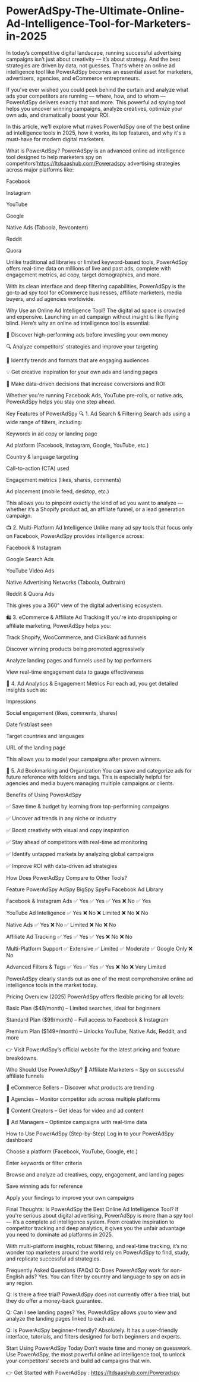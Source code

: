 # PowerAdSpy-The-Ultimate-Online-Ad-Intelligence-Tool-for-Marketers-in-2025


In today’s competitive digital landscape, running successful advertising campaigns isn’t just about creativity — it’s about strategy. And the best strategies are driven by data, not guesses. That’s where an online ad intelligence tool like PowerAdSpy becomes an essential asset for marketers, advertisers, agencies, and eCommerce entrepreneurs.

If you’ve ever wished you could peek behind the curtain and analyze what ads your competitors are running — where, how, and to whom — PowerAdSpy delivers exactly that and more. This powerful ad spying tool helps you uncover winning campaigns, analyze creatives, optimize your own ads, and dramatically boost your ROI.

In this article, we’ll explore what makes PowerAdSpy one of the best online ad intelligence tools in 2025, how it works, its top features, and why it's a must-have for modern digital marketers.

What is PowerAdSpy?
PowerAdSpy is an advanced online ad intelligence tool designed to help marketers spy on competitors'https://ltdsaashub.com/Poweradspy advertising strategies across major platforms like:

Facebook

Instagram

YouTube

Google

Native Ads (Taboola, Revcontent)

Reddit

Quora

Unlike traditional ad libraries or limited keyword-based tools, PowerAdSpy offers real-time data on millions of live and past ads, complete with engagement metrics, ad copy, target demographics, and more.

With its clean interface and deep filtering capabilities, PowerAdSpy is the go-to ad spy tool for eCommerce businesses, affiliate marketers, media buyers, and ad agencies worldwide.

Why Use an Online Ad Intelligence Tool?
The digital ad space is crowded and expensive. Launching an ad campaign without insight is like flying blind. Here’s why an online ad intelligence tool is essential:

🚀 Discover high-performing ads before investing your own money

🔍 Analyze competitors' strategies and improve your targeting

🎯 Identify trends and formats that are engaging audiences

💡 Get creative inspiration for your own ads and landing pages

🧠 Make data-driven decisions that increase conversions and ROI

Whether you're running Facebook Ads, YouTube pre-rolls, or native ads, PowerAdSpy helps you stay one step ahead.

Key Features of PowerAdSpy
🔍 1. Ad Search & Filtering
Search ads using a wide range of filters, including:

Keywords in ad copy or landing page

Ad platform (Facebook, Instagram, Google, YouTube, etc.)

Country & language targeting

Call-to-action (CTA) used

Engagement metrics (likes, shares, comments)

Ad placement (mobile feed, desktop, etc.)

This allows you to pinpoint exactly the kind of ad you want to analyze — whether it’s a Shopify product ad, an affiliate funnel, or a lead generation campaign.

📺 2. Multi-Platform Ad Intelligence
Unlike many ad spy tools that focus only on Facebook, PowerAdSpy provides intelligence across:

Facebook & Instagram

Google Search Ads

YouTube Video Ads

Native Advertising Networks (Taboola, Outbrain)

Reddit & Quora Ads

This gives you a 360° view of the digital advertising ecosystem.

🛍️ 3. eCommerce & Affiliate Ad Tracking
If you're into dropshipping or affiliate marketing, PowerAdSpy helps you:

Track Shopify, WooCommerce, and ClickBank ad funnels

Discover winning products being promoted aggressively

Analyze landing pages and funnels used by top performers

View real-time engagement data to gauge effectiveness

🧠 4. Ad Analytics & Engagement Metrics
For each ad, you get detailed insights such as:

Impressions

Social engagement (likes, comments, shares)

Date first/last seen

Target countries and languages

URL of the landing page

This allows you to model your campaigns after proven winners.

📁 5. Ad Bookmarking and Organization
You can save and categorize ads for future reference with folders and tags. This is especially helpful for agencies and media buyers managing multiple campaigns or clients.

Benefits of Using PowerAdSpy

✅ Save time & budget by learning from top-performing campaigns

✅ Uncover ad trends in any niche or industry

✅ Boost creativity with visual and copy inspiration

✅ Stay ahead of competitors with real-time ad monitoring

✅ Identify untapped markets by analyzing global campaigns

✅ Improve ROI with data-driven ad strategies

How Does PowerAdSpy Compare to Other Tools?

Feature	PowerAdSpy	AdSpy	BigSpy	SpyFu	Facebook Ad Library

Facebook & Instagram Ads	✅ Yes	✅ Yes	✅ Yes	❌ No	✅ Yes

YouTube Ad Intelligence	✅ Yes	❌ No	❌ Limited	❌ No	❌ No

Native Ads	✅ Yes	❌ No	✅ Limited	❌ No	❌ No

Affiliate Ad Tracking	✅ Yes	✅ Yes	✅ Yes	❌ No	❌ No

Multi-Platform Support	✅ Extensive	✅ Limited	✅ Moderate	✅ Google Only	❌ No

Advanced Filters & Tags	✅ Yes	✅ Yes	✅ Yes	❌ No	❌ Very Limited

PowerAdSpy clearly stands out as one of the most comprehensive online ad intelligence tools in the market today.

Pricing Overview (2025)
PowerAdSpy offers flexible pricing for all levels:

Basic Plan ($49/month) – Limited searches, ideal for beginners

Standard Plan ($99/month) – Full access to Facebook & Instagram

Premium Plan ($149+/month) – Unlocks YouTube, Native Ads, Reddit, and more

👉 Visit PowerAdSpy’s official website for the latest pricing and feature breakdowns.

Who Should Use PowerAdSpy?
🔹 Affiliate Marketers – Spy on successful affiliate funnels

🔹 eCommerce Sellers – Discover what products are trending

🔹 Agencies – Monitor competitor ads across multiple platforms

🔹 Content Creators – Get ideas for video and ad content

🔹 Ad Managers – Optimize campaigns with real-time data

How to Use PowerAdSpy (Step-by-Step)
Log in to your PowerAdSpy dashboard

Choose a platform (Facebook, YouTube, Google, etc.)

Enter keywords or filter criteria

Browse and analyze ad creatives, copy, engagement, and landing pages

Save winning ads for reference

Apply your findings to improve your own campaigns

Final Thoughts: Is PowerAdSpy the Best Online Ad Intelligence Tool?
If you're serious about digital advertising, PowerAdSpy is more than a spy tool — it’s a complete ad intelligence system. From creative inspiration to competitor tracking and deep analytics, it gives you the unfair advantage you need to dominate ad platforms in 2025.

With multi-platform insights, robust filtering, and real-time tracking, it’s no wonder top marketers around the world rely on PowerAdSpy to find, study, and replicate successful ad strategies.

Frequently Asked Questions (FAQs)
Q: Does PowerAdSpy work for non-English ads?
Yes. You can filter by country and language to spy on ads in any region.

Q: Is there a free trial?
PowerAdSpy does not currently offer a free trial, but they do offer a money-back guarantee.

Q: Can I see landing pages?
Yes, PowerAdSpy allows you to view and analyze the landing pages linked to each ad.

Q: Is PowerAdSpy beginner-friendly?
Absolutely. It has a user-friendly interface, tutorials, and filters designed for both beginners and experts.

Start Using PowerAdSpy Today
Don’t waste time and money on guesswork. Use PowerAdSpy, the most powerful online ad intelligence tool, to unlock your competitors’ secrets and build ad campaigns that win.

👉 Get Started with PowerAdSpy : https://ltdsaashub.com/Poweradspy

